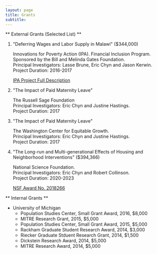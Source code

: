 ```yaml
---
layout: page
title: Grants
subtitle: 
---
```


** External Grants (Selected List) **

1. "Deferring Wages and Labor Supply in Malawi" ($344,000)
  
   Innovations for Poverty Action (IPA). Financial Inclusion Program.<br> 
   Sponsored by the Bill and Melinda Gates Foundation.<br>
   Principal Investigators: Lasse Brune, Eric Chyn and Jason Kerwin.<br>
   Project Duration: 2016-2017

   [IPA Project Full Description](https://www.poverty-action.org/study/deferring-wages-and-labor-supply-malawi)
   
2. "The Impact of Paid Maternity Leave"
   
   The Russell Sage Foundation<br>
   Principal Investigators: Eric Chyn and Justine Hastings.<br>
   Project Duration: 2017
   
3. "The Impact of Paid Maternity Leave"

   The Washington Center for Equitable Growth.<br>
   Principal Investigators: Eric Chyn and Justine Hastings.<br>
   Project Duration: 2017
   
4. "The Long-run and Multi-generational Effects of Housing and Neighborhood Interventions" ($394,366)

   National Science Foundation.<br>
   Principal Investigators: Eric Chyn and Robert Collinson.<br>
   Project Duration: 2020-2023
   
   [NSF Award No. 2018266](https://www.nsf.gov/awardsearch/showAward?AWD_ID=2018266)
   

** Internal Grants **

- University of Michigan
   - Population Studies Center, Small Grant Award, 2016, $8,000
   - MITRE Research Grant, 2015, $5,000
   - Population Studies Center, Small Grant Award, 2015, $5,000
   - Rackham Graduate Student Research Award, 2014, $3,000
   - Riecker Graduate Stduent Research Grant, 2014, $1,500
   - Dickstein Research Award, 2014, $5,000
   - MITRE Research Award, 2014, $5,000

